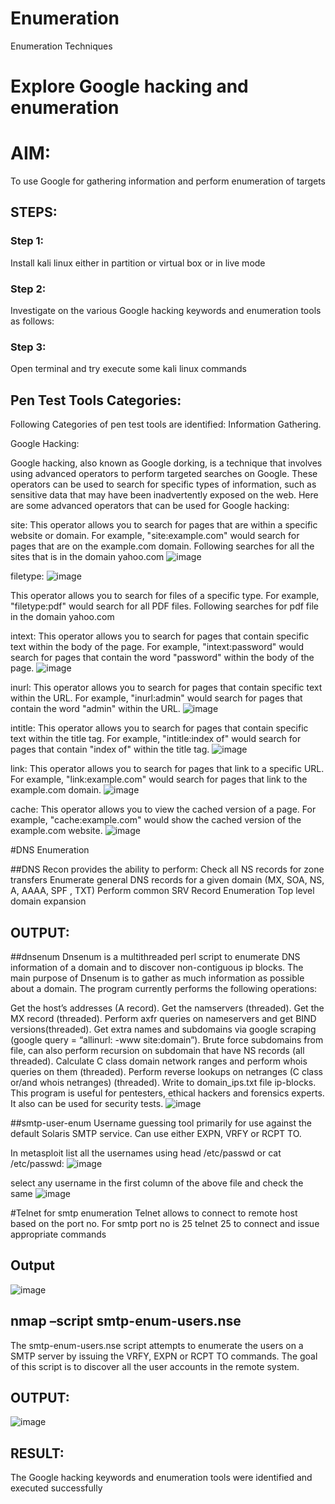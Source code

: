 # Enumeration
Enumeration Techniques

# Explore Google hacking and enumeration 

# AIM:

To use Google for gathering information and perform enumeration of targets

## STEPS:

### Step 1:

Install kali linux either in partition or virtual box or in live mode

### Step 2:

Investigate on the various Google hacking keywords and enumeration tools as follows:


### Step 3:
Open terminal and try execute some kali linux commands

## Pen Test Tools Categories:  

Following Categories of pen test tools are identified:
Information Gathering.

Google Hacking:

Google hacking, also known as Google dorking, is a technique that involves using advanced operators to perform targeted searches on Google. These operators can be used to search for specific types of information, such as sensitive data that may have been inadvertently exposed on the web. Here are some advanced operators that can be used for Google hacking:

site: This operator allows you to search for pages that are within a specific website or domain. For example, "site:example.com" would search for pages that are on the example.com domain.
Following searches for all the sites that is in the domain yahoo.com
![image](https://github.com/jagadeepreddy11/Enumeration/assets/150368525/85979136-dac1-466e-9bfc-d0e414e347a3)


filetype:
![image](https://github.com/jagadeepreddy11/Enumeration/assets/150368525/5687e115-ad88-4d55-81a9-aa8e55c52bbf)

This operator allows you to search for files of a specific type. For example, "filetype:pdf" would search for all PDF files.
Following searches for pdf file in the domain yahoo.com



intext: This operator allows you to search for pages that contain specific text within the body of the page. For example, "intext:password" would search for pages that contain the word "password" within the body of the page.
![image](https://github.com/jagadeepreddy11/Enumeration/assets/150368525/d2deabeb-ae39-4d72-986a-ab2b83ae0b16)



inurl: This operator allows you to search for pages that contain specific text within the URL. For example, "inurl:admin" would search for pages that contain the word "admin" within the URL.
![image](https://github.com/jagadeepreddy11/Enumeration/assets/150368525/0ea3dac8-18ad-4576-a7c8-b48b00a02571)


intitle: This operator allows you to search for pages that contain specific text within the title tag. For example, "intitle:index of" would search for pages that contain "index of" within the title tag.
![image](https://github.com/jagadeepreddy11/Enumeration/assets/150368525/3340986b-0726-43c7-b079-1ebcdcc20f63)


link: This operator allows you to search for pages that link to a specific URL. For example, "link:example.com" would search for pages that link to the example.com domain.
![image](https://github.com/jagadeepreddy11/Enumeration/assets/150368525/47be2ae9-5ed9-461c-95ea-ff12ce9aa9a2)


cache: This operator allows you to view the cached version of a page. For example, "cache:example.com" would show the cached version of the example.com website.
![image](https://github.com/jagadeepreddy11/Enumeration/assets/150368525/80b5bfbf-7902-4ba0-a3fc-9ae6a6b4d6f8)

 
#DNS Enumeration


##DNS Recon
provides the ability to perform:
Check all NS records for zone transfers
Enumerate general DNS records for a given domain (MX, SOA, NS, A, AAAA, SPF , TXT)
Perform common SRV Record Enumeration
Top level domain expansion
## OUTPUT:







##dnsenum
Dnsenum is a multithreaded perl script to enumerate DNS information of a domain and to discover non-contiguous ip blocks. The main purpose of Dnsenum is to gather as much information as possible about a domain. The program currently performs the following operations:

Get the host’s addresses (A record).
Get the namservers (threaded).
Get the MX record (threaded).
Perform axfr queries on nameservers and get BIND versions(threaded).
Get extra names and subdomains via google scraping (google query = “allinurl: -www site:domain”).
Brute force subdomains from file, can also perform recursion on subdomain that have NS records (all threaded).
Calculate C class domain network ranges and perform whois queries on them (threaded).
Perform reverse lookups on netranges (C class or/and whois netranges) (threaded).
Write to domain_ips.txt file ip-blocks.
This program is useful for pentesters, ethical hackers and forensics experts. It also can be used for security tests.
![image](https://github.com/jagadeepreddy11/Enumeration/assets/150368525/7733a325-e78f-4f51-a4a3-69f3882792b0)



##smtp-user-enum
Username guessing tool primarily for use against the default Solaris SMTP service. Can use either EXPN, VRFY or RCPT TO.


In metasploit list all the usernames using head /etc/passwd or cat /etc/passwd:
![image](https://github.com/jagadeepreddy11/Enumeration/assets/150368525/b37ea118-c92a-4f3d-b123-64436c609746)

select any username in the first column of the above file and check the same
![image](https://github.com/jagadeepreddy11/Enumeration/assets/150368525/aa129743-a645-4e38-a80b-1202d5953e0c)



#Telnet for smtp enumeration
Telnet allows to connect to remote host based on the port no. For smtp port no is 25
telnet <host address> 25 to connect
and issue appropriate commands
  
## Output
![image](https://github.com/jagadeepreddy11/Enumeration/assets/150368525/38bd40b5-3696-4194-9187-b0303c9dcd12)

  
  

## nmap –script smtp-enum-users.nse <hostname>

The smtp-enum-users.nse script attempts to enumerate the users on a SMTP server by issuing the VRFY, EXPN or RCPT TO commands. The goal of this script is to discover all the user accounts in the remote system.


## OUTPUT:
![image](https://github.com/jagadeepreddy11/Enumeration/assets/150368525/5198b850-3b73-4fdb-aa6e-808724dd027b)



## RESULT:
The Google hacking keywords and enumeration tools were identified and executed successfully

